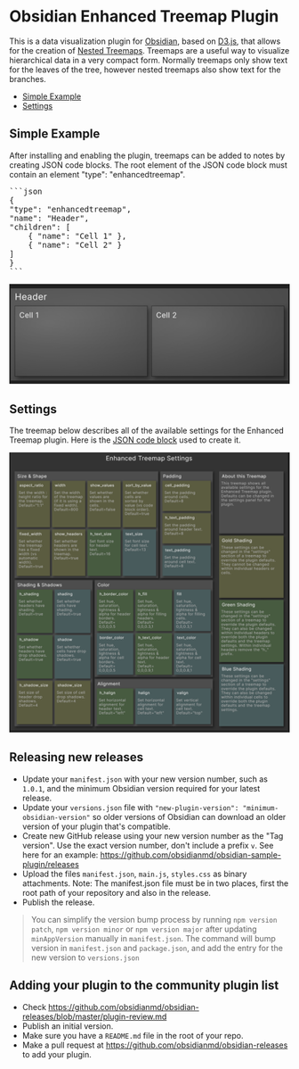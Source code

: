 # Obsidian Enhanced Treemap Plugin

This is a data visualization plugin for [Obsidian](https://obsidian.md), based on [D3.js](https://d3js.org), that allows for the creation of [Nested Treemaps](https://observablehq.com/@d3/nested-treemap).
Treemaps are a useful way to visualize hierarchical data in a very compact form.
Normally treemaps only show text for the leaves of the tree, however nested treemaps also show text for the branches.

- [Simple Example](#simple-example)
- [Settings](#settings)

## Simple Example

After installing and enabling the plugin, treemaps can be added to notes by creating JSON code blocks. 
The root element of the JSON code block must contain an element "type": "enhancedtreemap".

<pre>
```json
{
"type": "enhancedtreemap",
"name": "Header",
"children": [
    { "name": "Cell 1" },
    { "name": "Cell 2" }
]
}
```
</pre>

![Simple Example Image](./examples/Simple-Example.png)

## Settings

The treemap below describes all of the available settings for the Enhanced Treemap plugin. Here is the [JSON code block](example/Settings.md) used to create it.

![Settings Image](./examples/Settings.png)

## Releasing new releases

- Update your `manifest.json` with your new version number, such as `1.0.1`, and the minimum Obsidian version required for your latest release.
- Update your `versions.json` file with `"new-plugin-version": "minimum-obsidian-version"` so older versions of Obsidian can download an older version of your plugin that's compatible.
- Create new GitHub release using your new version number as the "Tag version". Use the exact version number, don't include a prefix `v`. See here for an example: https://github.com/obsidianmd/obsidian-sample-plugin/releases
- Upload the files `manifest.json`, `main.js`, `styles.css` as binary attachments. Note: The manifest.json file must be in two places, first the root path of your repository and also in the release.
- Publish the release.

> You can simplify the version bump process by running `npm version patch`, `npm version minor` or `npm version major` after updating `minAppVersion` manually in `manifest.json`.
> The command will bump version in `manifest.json` and `package.json`, and add the entry for the new version to `versions.json`

## Adding your plugin to the community plugin list

- Check https://github.com/obsidianmd/obsidian-releases/blob/master/plugin-review.md
- Publish an initial version.
- Make sure you have a `README.md` file in the root of your repo.
- Make a pull request at https://github.com/obsidianmd/obsidian-releases to add your plugin.

